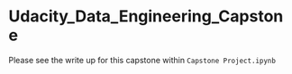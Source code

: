 # Udacity_Data_Engineering_Capstone

Please see the write up for this capstone within `Capstone Project.ipynb`

